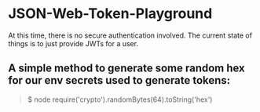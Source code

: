 # JSON-Web-Token-Playground

At this time, there is no secure authentication involved. The current state of things is to just provide JWTs for a user.

## A simple method to generate some random hex for our env secrets used to generate tokens:

> $ node
> require('crypto').randomBytes(64).toString('hex')


